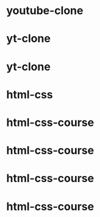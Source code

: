 # youtube-clone
# yt-clone
# yt-clone
# html-css
# html-css-course
# html-css-course
# html-css-course
# html-css-course

